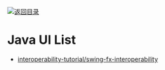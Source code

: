 [![返回目录](https://user-images.githubusercontent.com/5803001/38079637-ff0abcf0-3371-11e8-9b76-ad651620afc7.jpg)](https://github.com/wx-chevalier/Awesome-Lists)

# Java UI List

- [interoperability-tutorial/swing-fx-interoperability](https://docs.oracle.com/javase/8/javafx/interoperability-tutorial/swing-fx-interoperability.htm)
